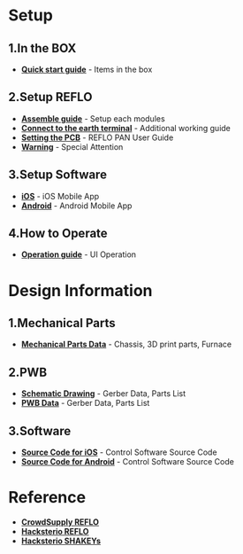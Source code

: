 Setup
===================

1.In the BOX
-------------------
* **[Quick start guide](https://github.com/magicboxlabs/REFLO/blob/master/Documents/openthebox.pdf)** - Items in the box

2.Setup REFLO
-------------------
* **[Assemble guide](https://github.com/magicboxlabs/REFLO/blob/master/Documents/Assembly.pdf)** - Setup each modules
* **[Connect to the earth terminal](https://github.com/magicboxlabs/REFLO/blob/master/Documents/How%20to%20connect%20to%20the%20earth%20terminal.pdf)** - Additional working guide
* **[Setting the PCB](https://github.com/magicboxlabs/REFLO/blob/master/Documents/REFLO%20PAN%20USER%20GUIDE.pdf)** - REFLO PAN User Guide
* **[Warning](https://github.com/magicboxlabs/REFLO/blob/master/Documents/warning.pdf)** - Special Attention

3.Setup Software
-------------------
* **[iOS](https://itunes.apple.com/us/app/simblee-for-mobile/id1009048292?mt=8)** - iOS Mobile App
* **[Android](https://play.google.com/store/apps/details?id=com.simblee.simbleeformobile&hl=en)** - Android Mobile App

4.How to Operate
-------------------
* **[Operation guide](https://github.com/magicboxlabs/REFLO/blob/master/Documents/operation.pdf)** - UI Operation

Design Information
===================

1.Mechanical Parts
-------------------
* **[Mechanical Parts Data](https://github.com/magicboxlabs/REFLO/tree/master/parts)** - Chassis, 3D print parts, Furnace

2.PWB
-------------------
* **[Schematic Drawing](https://github.com/magicboxlabs/REFLO/blob/master/schematic/REFLO%20schematic.pdf)** - Gerber Data, Parts List
* **[PWB Data](https://github.com/magicboxlabs/REFLO/tree/master/gerber)** - Gerber Data, Parts List

3.Software
-------------------
* **[Source Code for iOS](https://github.com/magicboxlabs/REFLO/tree/master/software)** - Control Software Source Code
* **[Source Code for Android](https://github.com/magicboxlabs/REFLO/tree/master/software)** - Control Software Source Code

Reference
===================
* **[CrowdSupply REFLO](https://www.crowdsupply.com/magicbox/reflo)**
* **[Hacksterio REFLO](https://www.hackster.io/magicbox/ble-reflow-oven-controller-reflo)**
* **[Hacksterio SHAKEYs](https://www.hackster.io/ebaera/voice-controlled-shakeys)**

